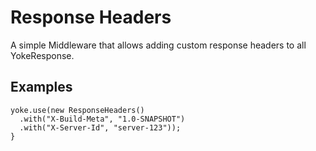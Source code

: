 # Response Headers

A simple Middleware that allows adding custom response headers to all YokeResponse.


## Examples

```
yoke.use(new ResponseHeaders()
  .with("X-Build-Meta", "1.0-SNAPSHOT")
  .with("X-Server-Id", "server-123"));
}
```